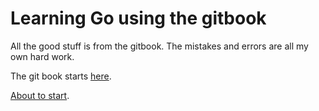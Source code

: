 # Learning Go using the gitbook

All the good stuff is from the gitbook. The mistakes and errors are all my own hard work.

The git book starts [here](https://quii.gitbook.io/learn-go-with-tests/).

[About to start](https://quii.gitbook.io/learn-go-with-tests/).
